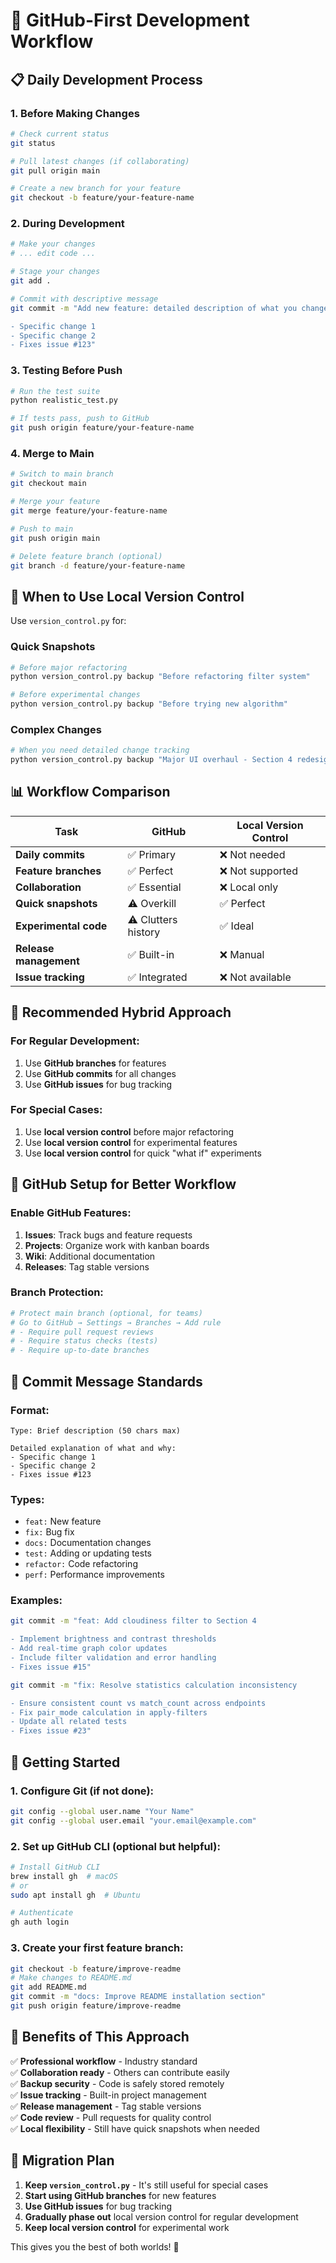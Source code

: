 # 🚀 GitHub-First Development Workflow

## 📋 **Daily Development Process**

### 1. **Before Making Changes**
```bash
# Check current status
git status

# Pull latest changes (if collaborating)
git pull origin main

# Create a new branch for your feature
git checkout -b feature/your-feature-name
```

### 2. **During Development**
```bash
# Make your changes
# ... edit code ...

# Stage your changes
git add .

# Commit with descriptive message
git commit -m "Add new feature: detailed description of what you changed

- Specific change 1
- Specific change 2
- Fixes issue #123"
```

### 3. **Testing Before Push**
```bash
# Run the test suite
python realistic_test.py

# If tests pass, push to GitHub
git push origin feature/your-feature-name
```

### 4. **Merge to Main**
```bash
# Switch to main branch
git checkout main

# Merge your feature
git merge feature/your-feature-name

# Push to main
git push origin main

# Delete feature branch (optional)
git branch -d feature/your-feature-name
```

## 🔄 **When to Use Local Version Control**

Use `version_control.py` for:

### **Quick Snapshots**
```bash
# Before major refactoring
python version_control.py backup "Before refactoring filter system"

# Before experimental changes
python version_control.py backup "Before trying new algorithm"
```

### **Complex Changes**
```bash
# When you need detailed change tracking
python version_control.py backup "Major UI overhaul - Section 4 redesign"
```

## 📊 **Workflow Comparison**

| Task | GitHub | Local Version Control |
|------|--------|----------------------|
| **Daily commits** | ✅ Primary | ❌ Not needed |
| **Feature branches** | ✅ Perfect | ❌ Not supported |
| **Collaboration** | ✅ Essential | ❌ Local only |
| **Quick snapshots** | ⚠️ Overkill | ✅ Perfect |
| **Experimental code** | ⚠️ Clutters history | ✅ Ideal |
| **Release management** | ✅ Built-in | ❌ Manual |
| **Issue tracking** | ✅ Integrated | ❌ Not available |

## 🎯 **Recommended Hybrid Approach**

### **For Regular Development:**
1. Use **GitHub branches** for features
2. Use **GitHub commits** for all changes
3. Use **GitHub issues** for bug tracking

### **For Special Cases:**
1. Use **local version control** before major refactoring
2. Use **local version control** for experimental features
3. Use **local version control** for quick "what if" experiments

## 🔧 **GitHub Setup for Better Workflow**

### **Enable GitHub Features:**
1. **Issues**: Track bugs and feature requests
2. **Projects**: Organize work with kanban boards
3. **Wiki**: Additional documentation
4. **Releases**: Tag stable versions

### **Branch Protection:**
```bash
# Protect main branch (optional, for teams)
# Go to GitHub → Settings → Branches → Add rule
# - Require pull request reviews
# - Require status checks (tests)
# - Require up-to-date branches
```

## 📝 **Commit Message Standards**

### **Format:**
```
Type: Brief description (50 chars max)

Detailed explanation of what and why:
- Specific change 1
- Specific change 2
- Fixes issue #123
```

### **Types:**
- `feat:` New feature
- `fix:` Bug fix
- `docs:` Documentation changes
- `test:` Adding or updating tests
- `refactor:` Code refactoring
- `perf:` Performance improvements

### **Examples:**
```bash
git commit -m "feat: Add cloudiness filter to Section 4

- Implement brightness and contrast thresholds
- Add real-time graph color updates
- Include filter validation and error handling
- Fixes issue #15"
```

```bash
git commit -m "fix: Resolve statistics calculation inconsistency

- Ensure consistent count vs match_count across endpoints
- Fix pair_mode calculation in apply-filters
- Update all related tests
- Fixes issue #23"
```

## 🚀 **Getting Started**

### **1. Configure Git (if not done):**
```bash
git config --global user.name "Your Name"
git config --global user.email "your.email@example.com"
```

### **2. Set up GitHub CLI (optional but helpful):**
```bash
# Install GitHub CLI
brew install gh  # macOS
# or
sudo apt install gh  # Ubuntu

# Authenticate
gh auth login
```

### **3. Create your first feature branch:**
```bash
git checkout -b feature/improve-readme
# Make changes to README.md
git add README.md
git commit -m "docs: Improve README installation section"
git push origin feature/improve-readme
```

## 🎯 **Benefits of This Approach**

✅ **Professional workflow** - Industry standard  
✅ **Collaboration ready** - Others can contribute easily  
✅ **Backup security** - Code is safely stored remotely  
✅ **Issue tracking** - Built-in project management  
✅ **Release management** - Tag stable versions  
✅ **Code review** - Pull requests for quality control  
✅ **Local flexibility** - Still have quick snapshots when needed  

## 🔄 **Migration Plan**

1. **Keep `version_control.py`** - It's still useful for special cases
2. **Start using GitHub branches** for new features
3. **Use GitHub issues** for bug tracking
4. **Gradually phase out** local version control for regular development
5. **Keep local version control** for experimental work

This gives you the best of both worlds! 🎉
